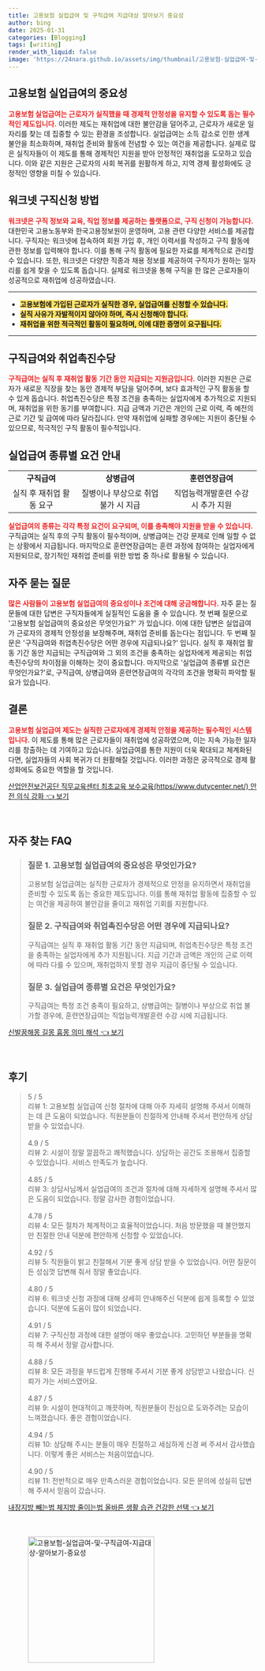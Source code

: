 ```yaml
---
title: 고용보험 실업급여 및 구직급여 지급대상 알아보기 중요성
author: bing
date: 2025-01-31
categories: [Blogging]
tags: [writing]
render_with_liquid: false
image: 'https://24nara.github.io/assets/img/thumbnail/고용보험-실업급여-및-구직급여-지급대상-알아보기-중요성.webp'
---
```



<h2 id='고용보험실업급여의중요성'>고용보험 실업급여의 중요성</h2>

<p><b><span style="color: #ee2323;">고용보험 실업급여는 근로자가 실직했을 때 경제적 안정성을 유지할 수 있도록 돕는 필수적인 제도입니다.</span></b> 이러한 제도는 재취업에 대한 불안감을 덜어주고, 근로자가 새로운 일자리를 찾는 데 집중할 수 있는 환경을 조성합니다. 실업급여는 소득 감소로 인한 생계 불안을 최소화하며, 재취업 준비와 활동에 전념할 수 있는 여건을 제공합니다. 실제로 많은 실직자들이 이 제도를 통해 경제적인 지원을 받아 안정적인 재취업을 도모하고 있습니다. 이와 같은 지원은 근로자의 사회 복귀를 원활하게 하고, 지역 경제 활성화에도 긍정적인 영향을 미칠 수 있습니다.</p>

<h2 id='구직신청방법'>워크넷 구직신청 방법</h2>

<p><b><span style="color: #ee2323;">워크넷은 구직 정보와 교육, 직업 정보를 제공하는 플랫폼으로, 구직 신청이 가능합니다.</span></b> 대한민국 고용노동부와 한국고용정보원이 운영하며, 고용 관련 다양한 서비스를 제공합니다. 구직자는 워크넷에 접속하여 회원 가입 후, 개인 이력서를 작성하고 구직 활동에 관한 정보를 입력해야 합니다. 이를 통해 구직 활동에 필요한 자료를 체계적으로 관리할 수 있습니다. 또한, 워크넷은 다양한 직종과 채용 정보를 제공하여 구직자가 원하는 일자리를 쉽게 찾을 수 있도록 돕습니다. 실제로 워크넷을 통해 구직을 한 많은 근로자들이 성공적으로 재취업에 성공하였습니다.</p>

<hr />

<ul>
    <li><b><span style="background-color: #ffe066;">고용보험에 가입된 근로자가 실직한 경우, 실업급여를 신청할 수 있습니다.</span></b></li>
    <li><b><span style="background-color: #ffe066;">실직 사유가 자발적이지 않아야 하며, 즉시 신청해야 합니다.</span></b></li>
    <li><b><span style="background-color: #ffe066;">재취업을 위한 적극적인 활동이 필요하며, 이에 대한 증명이 요구됩니다.</span></b></li>
</ul>

<hr />

<h2 id='구직급여와취업촉진수당'>구직급여와 취업촉진수당</h2>

<p><b><span style="color: #ee2323;">구직급여는 실직 후 재취업 활동 기간 동안 지급되는 지원금입니다.</span></b> 이러한 지원은 근로자가 새로운 직장을 찾는 동안 경제적 부담을 덜어주며, 보다 효과적인 구직 활동을 할 수 있게 돕습니다. 취업촉진수당은 특정 조건을 충족하는 실업자에게 추가적으로 지원되며, 재취업을 위한 동기를 부여합니다. 지급 금액과 기간은 개인의 근로 이력, 즉 예전의 근로 기간 및 급여에 따라 달라집니다. 만약 재취업에 실패할 경우에는 지원이 중단될 수 있으므로, 적극적인 구직 활동이 필수적입니다.</p>

<h2 id='실업급여종류별요건안내'>실업급여 종류별 요건 안내</h2>

<table>
    <tr>
        <td style="text-align: center; height: 17px;"><b>구직급여</b></td>
        <td style="text-align: center; height: 17px;"><b>상병급여</b></td>
        <td style="text-align: center; height: 17px;"><b>훈련연장급여</b></td>
    </tr>
    <tr>
        <td style="text-align: center; height: 17px;">실직 후 재취업 활동 요구</td>
        <td style="text-align: center; height: 17px;">질병이나 부상으로 취업 불가 시 지급</td>
        <td style="text-align: center; height: 17px;">직업능력개발훈련 수강 시 추가 지원</td>
    </tr>
</table>

<p><b><span style="color: #ee2323;">실업급여의 종류는 각각 특정 요건이 요구되며, 이를 충족해야 지원을 받을 수 있습니다.</span></b> 구직급여는 실직 후의 구직 활동이 필수적이며, 상병급여는 건강 문제로 인해 일할 수 없는 상황에서 지급됩니다. 마지막으로 훈련연장급여는 훈련 과정에 참여하는 실업자에게 지원되므로, 장기적인 재취업 준비를 위한 방법 중 하나로 활용될 수 있습니다.</p>

<h2 id='자주묻는질문'>자주 묻는 질문</h2>

<p><b><span style="color: #ee2323;">많은 사람들이 고용보험 실업급여의 중요성이나 조건에 대해 궁금해합니다.</span></b> 자주 묻는 질문들에 대한 답변은 구직자들에게 실질적인 도움을 줄 수 있습니다. 첫 번째 질문으로 '고용보험 실업급여의 중요성은 무엇인가요?' 가 있습니다. 이에 대한 답변은 실업급여가 근로자의 경제적 안정성을 보장해주며, 재취업 준비를 돕는다는 점입니다. 두 번째 질문은 '구직급여와 취업촉진수당은 어떤 경우에 지급되나요?' 입니다. 실직 후 재취업 활동 기간 동안 지급되는 구직급여와 그 외의 조건을 충족하는 실업자에게 제공되는 취업촉진수당의 차이점을 이해하는 것이 중요합니다. 마지막으로 '실업급여 종류별 요건은 무엇인가요?'로, 구직급여, 상병급여와 훈련연장급여의 각각의 조건을 명확히 파악할 필요가 있습니다.</p>

<h2 id='결론'>결론</h2>

<p><b><span style="color: #ee2323;">고용보험 실업급여 제도는 실직한 근로자에게 경제적 안정을 제공하는 필수적인 시스템입니다.</span></b> 이 제도를 통해 많은 근로자들이 재취업에 성공하였으며, 이는 지속 가능한 일자리를 창출하는 데 기여하고 있습니다. 실업급여를 통한 지원이 더욱 확대되고 체계화된다면, 실업자들의 사회 복귀가 더 원활해질 것입니다. 이러한 과정은 궁극적으로 경제 활성화에도 중요한 역할을 할 것입니다.</p>


<p><a class="click-button" title="산업안전보건공단 직무교육센터 최초교육 보수교육(https//www.dutycenter.net/) 안전 의식 강화" href="https://24nara.github.io/posts/%EC%82%B0%EC%97%85%EC%95%88%EC%A0%84%EB%B3%B4%EA%B1%B4%EA%B3%B5%EB%8B%A8-%EC%A7%81%EB%AC%B4%EA%B5%90%EC%9C%A1%EC%84%BC%ED%84%B0-%EC%B5%9C%EC%B4%88%EA%B5%90%EC%9C%A1-%EB%B3%B4%EC%88%98%EA%B5%90%EC%9C%A1(httpswww.dutycenter.net)-%EC%95%88%EC%A0%84-%EC%9D%98%EC%8B%9D-%EA%B0%95%ED%99%94/" rel="dofollow">산업안전보건공단 직무교육센터 최초교육 보수교육(https//www.dutycenter.net/) 안전 의식 강화 👈 보기</a></p><br>
<h2 id='자주_찾는_FAQ'>자주 찾는 FAQ</h2>
<div itemscope="" itemtype="https://schema.org/FAQPage">
<blockquote>
<div itemscope="" itemprop="mainEntity" itemtype="https://schema.org/Question">
<h3 itemprop="name">질문 1. 고용보험 실업급여의 중요성은 무엇인가요?</h3>
<div itemscope="" itemprop="acceptedAnswer" itemtype="https://schema.org/Answer">
<span itemprop="text">
<p>고용보험 실업급여는 실직한 근로자가 경제적으로 안정을 유지하면서 재취업을 준비할 수 있도록 돕는 중요한 제도입니다. 이를 통해 재취업 활동에 집중할 수 있는 여건을 제공하여 불안감을 줄이고 재취업 기회를 지원합니다.</p>
</span>
</div>
</div>
<div itemscope="" itemprop="mainEntity" itemtype="https://schema.org/Question">
<h3 itemprop="name">질문 2. 구직급여와 취업촉진수당은 어떤 경우에 지급되나요?</h3>
<div itemscope="" itemprop="acceptedAnswer" itemtype="https://schema.org/Answer">
<span itemprop="text">
<p>구직급여는 실직 후 재취업 활동 기간 동안 지급되며, 취업촉진수당은 특정 조건을 충족하는 실업자에게 추가 지원됩니다. 지급 기간과 금액은 개인의 근로 이력에 따라 다를 수 있으며, 재취업하지 못할 경우 지급이 중단될 수 있습니다.</p>
</span>
</div>
</div>
<div itemscope="" itemprop="mainEntity" itemtype="https://schema.org/Question">
<h3 itemprop="name">질문 3. 실업급여 종류별 요건은 무엇인가요?</h3>
<div itemscope="" itemprop="acceptedAnswer" itemtype="https://schema.org/Answer">
<span itemprop="text">
<p>구직급여는 특정 조건 충족이 필요하고, 상병급여는 질병이나 부상으로 취업 불가할 경우에, 훈련연장급여는 직업능력개발훈련 수강 시에 지급됩니다.</p>
</span>
</div>
</div>
</blockquote>
</div>
<p><a class="click-button" title="신발꿈해몽 길몽 흉몽 의미 해석" href="https://24nara.github.io/posts/%EC%8B%A0%EB%B0%9C%EA%BF%88%ED%95%B4%EB%AA%BD-%EA%B8%B8%EB%AA%BD-%ED%9D%89%EB%AA%BD-%EC%9D%98%EB%AF%B8-%ED%95%B4%EC%84%9D/" rel="dofollow">신발꿈해몽 길몽 흉몽 의미 해석 👈 보기</a></p><br>
<h2 id='후기'>후기</h2>
<div itemscope itemtype="https://schema.org/Product">
  <blockquote>
  <div itemprop="review" itemscope itemtype="https://schema.org/Review">
      <div itemprop="reviewRating" itemscope itemtype="https://schema.org/Rating"> <span itemprop="ratingValue">5</span> / <span itemprop="bestRating">5</span> </div>
      <span itemprop="reviewBody">리뷰 1: 고용보험 실업급여 신청 절차에 대해 아주 자세히 설명해 주셔서 이해하는 데 큰 도움이 되었습니다. 직원분들이 친절하게 안내해 주셔서 편안하게 상담받을 수 있었습니다.</span>
  </div>
  <br>
  <div itemprop="review" itemscope itemtype="https://schema.org/Review">
      <div itemprop="reviewRating" itemscope itemtype="https://schema.org/Rating"> <span itemprop="ratingValue">4.9</span> / <span itemprop="bestRating">5</span> </div>
      <span itemprop="reviewBody">리뷰 2: 시설이 정말 깔끔하고 쾌적했습니다. 상담하는 공간도 조용해서 집중할 수 있었습니다. 서비스 만족도가 높습니다.</span>
  </div>
  <br>
  <div itemprop="review" itemscope itemtype="https://schema.org/Review">
      <div itemprop="reviewRating" itemscope itemtype="https://schema.org/Rating"> <span itemprop="ratingValue">4.85</span> / <span itemprop="bestRating">5</span> </div>
      <span itemprop="reviewBody">리뷰 3: 상담사님께서 실업급여의 조건과 절차에 대해 자세하게 설명해 주셔서 많은 도움이 되었습니다. 정말 감사한 경험이었습니다.</span>
  </div>
  <br>
  <div itemprop="review" itemscope itemtype="https://schema.org/Review">
      <div itemprop="reviewRating" itemscope itemtype="https://schema.org/Rating"> <span itemprop="ratingValue">4.78</span> / <span itemprop="bestRating">5</span> </div>
      <span itemprop="reviewBody">리뷰 4: 모든 절차가 체계적이고 효율적이었습니다. 처음 방문했을 때 불안했지만 친절한 안내 덕분에 편안하게 신청할 수 있었습니다.</span>
  </div>
  <br>
  <div itemprop="review" itemscope itemtype="https://schema.org/Review">
      <div itemprop="reviewRating" itemscope itemtype="https://schema.org/Rating"> <span itemprop="ratingValue">4.92</span> / <span itemprop="bestRating">5</span> </div>
      <span itemprop="reviewBody">리뷰 5: 직원들이 밝고 친절해서 기분 좋게 상담 받을 수 있었습니다. 어떤 질문이든 성심껏 답변해 줘서 정말 좋았습니다.</span>
  </div>
  <br>
  <div itemprop="review" itemscope itemtype="https://schema.org/Review">
      <div itemprop="reviewRating" itemscope itemtype="https://schema.org/Rating"> <span itemprop="ratingValue">4.80</span> / <span itemprop="bestRating">5</span> </div>
      <span itemprop="reviewBody">리뷰 6: 워크넷 신청 과정에 대해 상세히 안내해주신 덕분에 쉽게 등록할 수 있었습니다. 덕분에 도움이 많이 되었습니다.</span>
  </div>
  <br>
  <div itemprop="review" itemscope itemtype="https://schema.org/Review">
      <div itemprop="reviewRating" itemscope itemtype="https://schema.org/Rating"> <span itemprop="ratingValue">4.91</span> / <span itemprop="bestRating">5</span> </div>
      <span itemprop="reviewBody">리뷰 7: 구직신청 과정에 대한 설명이 매우 좋았습니다. 고민하던 부분들을 명확히 해 주셔서 정말 감사합니다.</span>
  </div>
  <br>
  <div itemprop="review" itemscope itemtype="https://schema.org/Review">
      <div itemprop="reviewRating" itemscope itemtype="https://schema.org/Rating"> <span itemprop="ratingValue">4.88</span> / <span itemprop="bestRating">5</span> </div>
      <span itemprop="reviewBody">리뷰 8: 모든 과정을 부드럽게 진행해 주셔서 기분 좋게 상담받고 나왔습니다. 신뢰가 가는 서비스였어요.</span>
  </div>
  <br>
  <div itemprop="review" itemscope itemtype="https://schema.org/Review">
      <div itemprop="reviewRating" itemscope itemtype="https://schema.org/Rating"> <span itemprop="ratingValue">4.87</span> / <span itemprop="bestRating">5</span> </div>
      <span itemprop="reviewBody">리뷰 9: 시설이 현대적이고 깨끗하며, 직원분들이 진심으로 도와주려는 모습이 느껴졌습니다. 좋은 경험이었습니다.</span>
  </div>
  <br>
  <div itemprop="review" itemscope itemtype="https://schema.org/Review">
      <div itemprop="reviewRating" itemscope itemtype="https://schema.org/Rating"> <span itemprop="ratingValue">4.94</span> / <span itemprop="bestRating">5</span> </div>
      <span itemprop="reviewBody">리뷰 10: 상담해 주시는 분들이 매우 친절하고 세심하게 신경 써 주셔서 감사했습니다. 이렇게 좋은 서비스는 처음이었습니다.</span>
  </div>
  <br>
  <div itemprop="review" itemscope itemtype="https://schema.org/Review">
      <div itemprop="reviewRating" itemscope itemtype="https://schema.org/Rating"> <span itemprop="ratingValue">4.90</span> / <span itemprop="bestRating">5</span> </div>
      <span itemprop="reviewBody">리뷰 11: 전반적으로 매우 만족스러운 경험이었습니다. 모든 문의에 성실히 답변해 주셔서 믿음이 갔습니다.</span>
  </div>
  </blockquote>
</div>
<p><a class="click-button" title="내장지방 빼는법 체지방 줄이는법 올바른 생활 습관 건강한 선택" href="https://24nara.github.io/posts/%EB%82%B4%EC%9E%A5%EC%A7%80%EB%B0%A9-%EB%B9%BC%EB%8A%94%EB%B2%95-%EC%B2%B4%EC%A7%80%EB%B0%A9-%EC%A4%84%EC%9D%B4%EB%8A%94%EB%B2%95-%EC%98%AC%EB%B0%94%EB%A5%B8-%EC%83%9D%ED%99%9C-%EC%8A%B5%EA%B4%80-%EA%B1%B4%EA%B0%95%ED%95%9C-%EC%84%A0%ED%83%9D/" rel="dofollow">내장지방 빼는법 체지방 줄이는법 올바른 생활 습관 건강한 선택 👈 보기</a></p><br>
<figure class="image"><img src="https://24nara.github.io/assets/img/thumbnail/고용보험-실업급여-및-구직급여-지급대상-알아보기-중요성.webp" alt="고용보험-실업급여-및-구직급여-지급대상-알아보기-중요성" width="256" height="256"></figure>